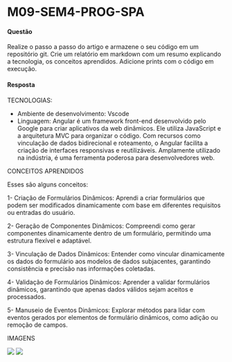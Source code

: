 # M09-SEM4-PROG-SPA

#### Questão
Realize o passo a passo do artigo e armazene o seu código em um repositório git. Crie um relatório em markdown com um resumo explicando a tecnologia, os conceitos aprendidos. Adicione prints com o código em execução.

#### Resposta

TECNOLOGIAS:
- Ambiente de desenvolvimento: Vscode
- Linguagem: Angular é um framework front-end desenvolvido pelo Google para criar aplicativos da web dinâmicos. Ele utiliza JavaScript e a arquitetura MVC para organizar o código. Com recursos como vinculação de dados bidirecional e roteamento, o Angular facilita a criação de interfaces responsivas e reutilizáveis. Amplamente utilizado na indústria, é uma ferramenta poderosa para desenvolvedores web.

CONCEITOS APRENDIDOS

Esses são alguns conceitos:

1- Criação de Formulários Dinâmicos: Aprendi a criar formulários que podem ser modificados dinamicamente com base em diferentes requisitos ou entradas do usuário.

2- Geração de Componentes Dinâmicos: Compreendi como gerar componentes dinamicamente dentro de um formulário, permitindo uma estrutura flexível e adaptável.

3- Vinculação de Dados Dinâmicos: Entender como vincular dinamicamente os dados do formulário aos modelos de dados subjacentes, garantindo consistência e precisão nas informações coletadas.

4- Validação de Formulários Dinâmicos: Aprender a validar formulários dinâmicos, garantindo que apenas dados válidos sejam aceitos e processados.

5- Manuseio de Eventos Dinâmicos: Explorar métodos para lidar com eventos gerados por elementos de formulário dinâmicos, como adição ou remoção de campos.

IMAGENS

<img src='Imagem do WhatsApp de 2024-03-04 à(s) 00.10.32_0423be8f.jpg'> 

<img src='Imagem do WhatsApp de 2024-03-04 à(s) 00.10.45_ba844670.jpg'> 
